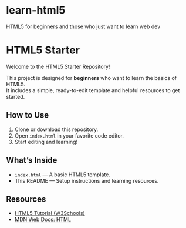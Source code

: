 # learn-html5
HTML5 for beginners and those who just want to learn web dev
# HTML5 Starter

Welcome to the HTML5 Starter Repository!

This project is designed for **beginners** who want to learn the basics of HTML5.  
It includes a simple, ready-to-edit template and helpful resources to get started.

## How to Use

1. Clone or download this repository.
2. Open `index.html` in your favorite code editor.
3. Start editing and learning!

## What’s Inside

- `index.html` — A basic HTML5 template.
- This README — Setup instructions and learning resources.

## Resources

- [HTML5 Tutorial (W3Schools)](https://www.w3schools.com/html/)
- [MDN Web Docs: HTML](https://developer.mozilla.org/en-US/docs/Web/HTML)
